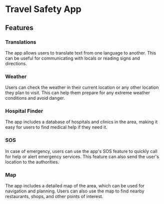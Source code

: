 # Travel Safety App

## Features

### Translations

The app allows users to translate text from one language to another. This can be useful for communicating with locals or reading signs and directions.

### Weather

Users can check the weather in their current location or any other location they plan to visit. This can help them prepare for any extreme weather conditions and avoid danger.

### Hospital Finder

The app includes a database of hospitals and clinics in the area, making it easy for users to find medical help if they need it.

### SOS

In case of emergency, users can use the app's SOS feature to quickly call for help or alert emergency services. This feature can also send the user's location to the authorities.

### Map

The app includes a detailed map of the area, which can be used for navigation and planning. Users can also use the map to find nearby restaurants, shops, and other points of interest.
